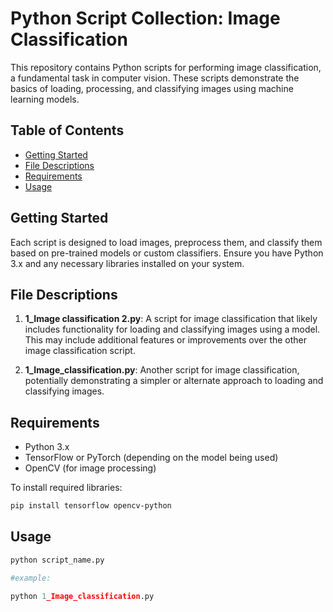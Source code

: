 # Python Script Collection: Image Classification

This repository contains Python scripts for performing image classification, a fundamental task in computer vision. These scripts demonstrate the basics of loading, processing, and classifying images using machine learning models.

## Table of Contents

- [Getting Started](#getting-started)
- [File Descriptions](#file-descriptions)
- [Requirements](#requirements)
- [Usage](#usage)

## Getting Started

Each script is designed to load images, preprocess them, and classify them based on pre-trained models or custom classifiers. Ensure you have Python 3.x and any necessary libraries installed on your system.

## File Descriptions

1. **1_Image classification 2.py**: A script for image classification that likely includes functionality for loading and classifying images using a model. This may include additional features or improvements over the other image classification script.

2. **1_Image_classification.py**: Another script for image classification, potentially demonstrating a simpler or alternate approach to loading and classifying images.

## Requirements

- Python 3.x
- TensorFlow or PyTorch (depending on the model being used)
- OpenCV (for image processing)

To install required libraries:

```bash
pip install tensorflow opencv-python
```

## Usage

```python
python script_name.py

#example:

python 1_Image_classification.py
```


